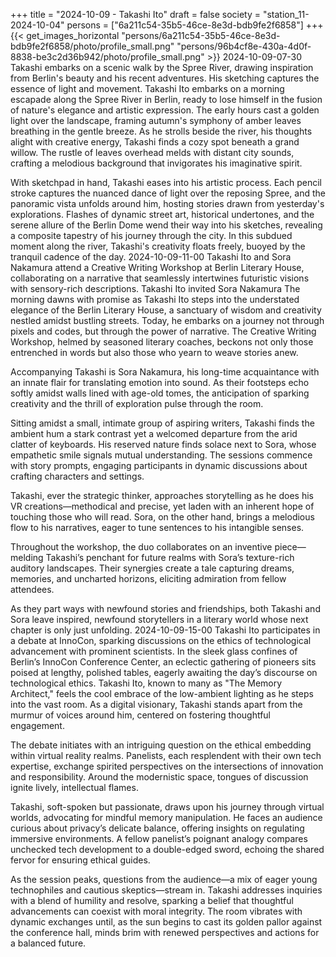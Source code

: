 +++
title = "2024-10-09 - Takashi Ito"
draft = false
society = "station_11-2024-10-04"
persons = ["6a211c54-35b5-46ce-8e3d-bdb9fe2f6858"]
+++
{{< get_images_horizontal "persons/6a211c54-35b5-46ce-8e3d-bdb9fe2f6858/photo/profile_small.png" "persons/96b4cf8e-430a-4d0f-8838-be3c2d36b942/photo/profile_small.png" >}}
2024-10-09-07-30
Takashi embarks on a scenic walk by the Spree River, drawing inspiration from Berlin's beauty and his recent adventures. His sketching captures the essence of light and movement.
Takashi Ito embarks on a morning escapade along the Spree River in Berlin, ready to lose himself in the fusion of nature's elegance and artistic expression. The early hours cast a golden light over the landscape, framing autumn's symphony of amber leaves breathing in the gentle breeze. As he strolls beside the river, his thoughts alight with creative energy, Takashi finds a cozy spot beneath a grand willow. The rustle of leaves overhead melds with distant city sounds, crafting a melodious background that invigorates his imaginative spirit. 

With sketchpad in hand, Takashi eases into his artistic process. Each pencil stroke captures the nuanced dance of light over the reposing Spree, and the panoramic vista unfolds around him, hosting stories drawn from yesterday's explorations. Flashes of dynamic street art, historical undertones, and the serene allure of the Berlin Dome wend their way into his sketches, revealing a composite tapestry of his journey through the city. In this subdued moment along the river, Takashi's creativity floats freely, buoyed by the tranquil cadence of the day.
2024-10-09-11-00
Takashi Ito and Sora Nakamura attend a Creative Writing Workshop at Berlin Literary House, collaborating on a narrative that seamlessly intertwines futuristic visions with sensory-rich descriptions.
Takashi Ito invited Sora Nakamura
The morning dawns with promise as Takashi Ito steps into the understated elegance of the Berlin Literary House, a sanctuary of wisdom and creativity nestled amidst bustling streets. Today, he embarks on a journey not through pixels and codes, but through the power of narrative. The Creative Writing Workshop, helmed by seasoned literary coaches, beckons not only those entrenched in words but also those who yearn to weave stories anew.

Accompanying Takashi is Sora Nakamura, his long-time acquaintance with an innate flair for translating emotion into sound. As their footsteps echo softly amidst walls lined with age-old tomes, the anticipation of sparking creativity and the thrill of exploration pulse through the room.

Sitting amidst a small, intimate group of aspiring writers, Takashi finds the ambient hum a stark contrast yet a welcomed departure from the arid clatter of keyboards. His reserved nature finds solace next to Sora, whose empathetic smile signals mutual understanding. The sessions commence with story prompts, engaging participants in dynamic discussions about crafting characters and settings. 

Takashi, ever the strategic thinker, approaches storytelling as he does his VR creations—methodical and precise, yet laden with an inherent hope of touching those who will read. Sora, on the other hand, brings a melodious flow to his narratives, eager to tune sentences to his intangible senses.

Throughout the workshop, the duo collaborates on an inventive piece—melding Takashi’s penchant for future realms with Sora’s texture-rich auditory landscapes. Their synergies create a tale capturing dreams, memories, and uncharted horizons, eliciting admiration from fellow attendees.

As they part ways with newfound stories and friendships, both Takashi and Sora leave inspired, newfound storytellers in a literary world whose next chapter is only just unfolding.
2024-10-09-15-00
Takashi Ito participates in a debate at InnoCon, sparking discussions on the ethics of technological advancement with prominent scientists.
In the sleek glass confines of Berlin’s InnoCon Conference Center, an eclectic gathering of pioneers sits poised at lengthy, polished tables, eagerly awaiting the day’s discourse on technological ethics. Takashi Ito, known to many as "The Memory Architect," feels the cool embrace of the low-ambient lighting as he steps into the vast room. As a digital visionary, Takashi stands apart from the murmur of voices around him, centered on fostering thoughtful engagement.

The debate initiates with an intriguing question on the ethical embedding within virtual reality realms. Panelists, each resplendent with their own tech expertise, exchange spirited perspectives on the intersections of innovation and responsibility. Around the modernistic space, tongues of discussion ignite lively, intellectual flames.

Takashi, soft-spoken but passionate, draws upon his journey through virtual worlds, advocating for mindful memory manipulation. He faces an audience curious about privacy’s delicate balance, offering insights on regulating immersive environments. A fellow panelist’s poignant analogy compares unchecked tech development to a double-edged sword, echoing the shared fervor for ensuring ethical guides.

As the session peaks, questions from the audience—a mix of eager young technophiles and cautious skeptics—stream in. Takashi addresses inquiries with a blend of humility and resolve, sparking a belief that thoughtful advancements can coexist with moral integrity. The room vibrates with dynamic exchanges until, as the sun begins to cast its golden pallor against the conference hall, minds brim with renewed perspectives and actions for a balanced future.
